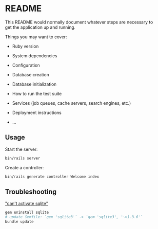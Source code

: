 # README

This README would normally document whatever steps are necessary to get the
application up and running.

Things you may want to cover:

* Ruby version

* System dependencies

* Configuration

* Database creation

* Database initialization

* How to run the test suite

* Services (job queues, cache servers, search engines, etc.)

* Deployment instructions

* ...

## Usage

Start the server:

```sh
bin/rails server
```

Create a controller:

```sh
bin/rails generate controller Welcome index
```

## Troubleshooting

["can't activate sqlite"](https://stackoverflow.com/questions/54527277/cant-activate-sqlite3-1-3-6-already-activated-sqlite3-1-4-0)

```sh
gem uninstall sqlite
# update Gemfile: `gem 'sqlite3'` -> `gem 'sqlite3', '~>1.3.6'`
bundle update
```
